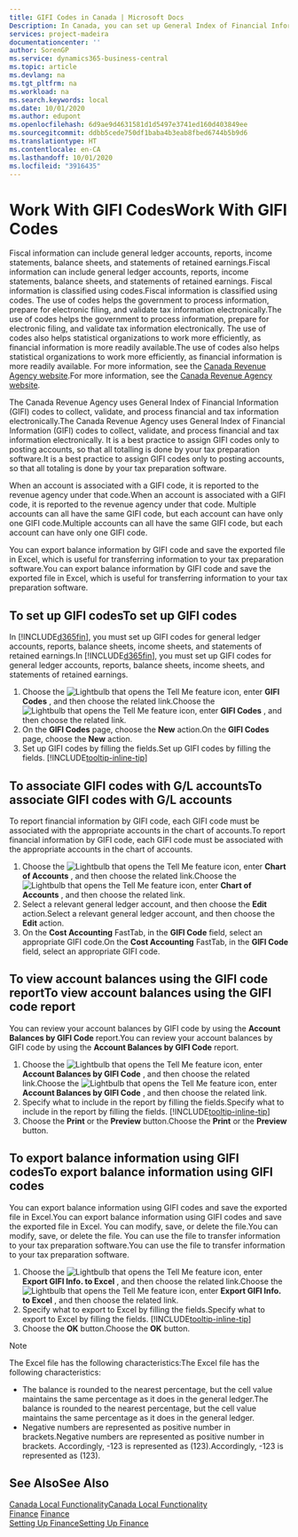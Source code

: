 ```yaml
---
title: GIFI Codes in Canada | Microsoft Docs
Description: In Canada, you can set up General Index of Financial Information (GIFI) codes and assign them to posting accounts
services: project-madeira
documentationcenter: ''
author: SorenGP
ms.service: dynamics365-business-central
ms.topic: article
ms.devlang: na
ms.tgt_pltfrm: na
ms.workload: na
ms.search.keywords: local
ms.date: 10/01/2020
ms.author: edupont
ms.openlocfilehash: 6d9ae9d4631581d1d5497e3741ed160d403849ee
ms.sourcegitcommit: ddbb5cede750df1baba4b3eab8fbed6744b5b9d6
ms.translationtype: HT
ms.contentlocale: en-CA
ms.lasthandoff: 10/01/2020
ms.locfileid: "3916435"
---
```

# <a name="work-with-gifi-codes"></a><span data-ttu-id="ad3ca-103">Work With GIFI Codes</span><span class="sxs-lookup"><span data-stu-id="ad3ca-103">Work With GIFI Codes</span></span>
<span data-ttu-id="ad3ca-104">Fiscal information can include general ledger accounts, reports, income statements, balance sheets, and statements of retained earnings.</span><span class="sxs-lookup"><span data-stu-id="ad3ca-104">Fiscal information can include general ledger accounts, reports, income statements, balance sheets, and statements of retained earnings.</span></span> <span data-ttu-id="ad3ca-105">Fiscal information is classified using codes.</span><span class="sxs-lookup"><span data-stu-id="ad3ca-105">Fiscal information is classified using codes.</span></span> <span data-ttu-id="ad3ca-106">The use of codes helps the government to process information, prepare for electronic filing, and validate tax information electronically.</span><span class="sxs-lookup"><span data-stu-id="ad3ca-106">The use of codes helps the government to process information, prepare for electronic filing, and validate tax information electronically.</span></span> <span data-ttu-id="ad3ca-107">The use of codes also helps statistical organizations to work more efficiently, as financial information is more readily available.</span><span class="sxs-lookup"><span data-stu-id="ad3ca-107">The use of codes also helps statistical organizations to work more efficiently, as financial information is more readily available.</span></span> <span data-ttu-id="ad3ca-108">For more information, see the [Canada Revenue Agency website](https://www.cra-arc.gc.ca/).</span><span class="sxs-lookup"><span data-stu-id="ad3ca-108">For more information, see the [Canada Revenue Agency website](https://www.cra-arc.gc.ca/).</span></span>

<span data-ttu-id="ad3ca-109">The Canada Revenue Agency uses General Index of Financial Information (GIFI) codes to collect, validate, and process financial and tax information electronically.</span><span class="sxs-lookup"><span data-stu-id="ad3ca-109">The Canada Revenue Agency uses General Index of Financial Information (GIFI) codes to collect, validate, and process financial and tax information electronically.</span></span> <span data-ttu-id="ad3ca-110">It is a best practice to assign GIFI codes only to posting accounts, so that all totalling is done by your tax preparation software.</span><span class="sxs-lookup"><span data-stu-id="ad3ca-110">It is a best practice to assign GIFI codes only to posting accounts, so that all totaling is done by your tax preparation software.</span></span>

<span data-ttu-id="ad3ca-111">When an account is associated with a GIFI code, it is reported to the revenue agency under that code.</span><span class="sxs-lookup"><span data-stu-id="ad3ca-111">When an account is associated with a GIFI code, it is reported to the revenue agency under that code.</span></span> <span data-ttu-id="ad3ca-112">Multiple accounts can all have the same GIFI code, but each account can have only one GIFI code.</span><span class="sxs-lookup"><span data-stu-id="ad3ca-112">Multiple accounts can all have the same GIFI code, but each account can have only one GIFI code.</span></span>

<span data-ttu-id="ad3ca-113">You can export balance information by GIFI code and save the exported file in Excel, which is useful for transferring information to your tax preparation software.</span><span class="sxs-lookup"><span data-stu-id="ad3ca-113">You can export balance information by GIFI code and save the exported file in Excel, which is useful for transferring information to your tax preparation software.</span></span>

## <a name="to-set-up-gifi-codes"></a><span data-ttu-id="ad3ca-114">To set up GIFI codes</span><span class="sxs-lookup"><span data-stu-id="ad3ca-114">To set up GIFI codes</span></span>
<span data-ttu-id="ad3ca-115">In [!INCLUDE[d365fin](../../includes/d365fin_md.md)], you must set up GIFI codes for general ledger accounts, reports, balance sheets, income sheets, and statements of retained earnings.</span><span class="sxs-lookup"><span data-stu-id="ad3ca-115">In [!INCLUDE[d365fin](../../includes/d365fin_md.md)], you must set up GIFI codes for general ledger accounts, reports, balance sheets, income sheets, and statements of retained earnings.</span></span>

1. <span data-ttu-id="ad3ca-116">Choose the ![Lightbulb that opens the Tell Me feature](../../media/ui-search/search_small.png "Tell me what you want to do") icon, enter **GIFI Codes** , and then choose the related link.</span><span class="sxs-lookup"><span data-stu-id="ad3ca-116">Choose the ![Lightbulb that opens the Tell Me feature](../../media/ui-search/search_small.png "Tell me what you want to do") icon, enter **GIFI Codes** , and then choose the related link.</span></span>
2. <span data-ttu-id="ad3ca-117">On the **GIFI Codes** page, choose the **New** action.</span><span class="sxs-lookup"><span data-stu-id="ad3ca-117">On the **GIFI Codes** page, choose the **New** action.</span></span>
3. <span data-ttu-id="ad3ca-118">Set up GIFI codes by filling the fields.</span><span class="sxs-lookup"><span data-stu-id="ad3ca-118">Set up GIFI codes by filling the fields.</span></span> [!INCLUDE[tooltip-inline-tip](../../includes/tooltip-inline-tip_md.md)]

## <a name="to-associate-gifi-codes-with-gl-accounts"></a><span data-ttu-id="ad3ca-119">To associate GIFI codes with G/L accounts</span><span class="sxs-lookup"><span data-stu-id="ad3ca-119">To associate GIFI codes with G/L accounts</span></span>
<span data-ttu-id="ad3ca-120">To report financial information by GIFI code, each GIFI code must be associated with the appropriate accounts in the chart of accounts.</span><span class="sxs-lookup"><span data-stu-id="ad3ca-120">To report financial information by GIFI code, each GIFI code must be associated with the appropriate accounts in the chart of accounts.</span></span>

1. <span data-ttu-id="ad3ca-121">Choose the ![Lightbulb that opens the Tell Me feature](../../media/ui-search/search_small.png "Tell me what you want to do") icon, enter **Chart of Accounts** , and then choose the related link.</span><span class="sxs-lookup"><span data-stu-id="ad3ca-121">Choose the ![Lightbulb that opens the Tell Me feature](../../media/ui-search/search_small.png "Tell me what you want to do") icon, enter **Chart of Accounts** , and then choose the related link.</span></span>
2. <span data-ttu-id="ad3ca-122">Select a relevant general ledger account, and then choose the **Edit** action.</span><span class="sxs-lookup"><span data-stu-id="ad3ca-122">Select a relevant general ledger account, and then choose the **Edit** action.</span></span>
3. <span data-ttu-id="ad3ca-123">On the **Cost Accounting** FastTab, in the **GIFI Code** field, select an appropriate GIFI code.</span><span class="sxs-lookup"><span data-stu-id="ad3ca-123">On the **Cost Accounting** FastTab, in the **GIFI Code** field, select an appropriate GIFI code.</span></span>

## <a name="to-view-account-balances-using-the-gifi-code-report"></a><span data-ttu-id="ad3ca-124">To view account balances using the GIFI code report</span><span class="sxs-lookup"><span data-stu-id="ad3ca-124">To view account balances using the GIFI code report</span></span>
<span data-ttu-id="ad3ca-125">You can review your account balances by GIFI code by using the **Account Balances by GIFI Code** report.</span><span class="sxs-lookup"><span data-stu-id="ad3ca-125">You can review your account balances by GIFI code by using the **Account Balances by GIFI Code** report.</span></span>

1. <span data-ttu-id="ad3ca-126">Choose the ![Lightbulb that opens the Tell Me feature](../../media/ui-search/search_small.png "Tell me what you want to do") icon, enter **Account Balances by GIFI Code** , and then choose the related link.</span><span class="sxs-lookup"><span data-stu-id="ad3ca-126">Choose the ![Lightbulb that opens the Tell Me feature](../../media/ui-search/search_small.png "Tell me what you want to do") icon, enter **Account Balances by GIFI Code** , and then choose the related link.</span></span>
2. <span data-ttu-id="ad3ca-127">Specify what to include in the report by filling the fields.</span><span class="sxs-lookup"><span data-stu-id="ad3ca-127">Specify what to include in the report by filling the fields.</span></span> [!INCLUDE[tooltip-inline-tip](../../includes/tooltip-inline-tip_md.md)]
3. <span data-ttu-id="ad3ca-128">Choose the **Print** or the **Preview** button.</span><span class="sxs-lookup"><span data-stu-id="ad3ca-128">Choose the **Print** or the **Preview** button.</span></span>

## <a name="to-export-balance-information-using-gifi-codes"></a><span data-ttu-id="ad3ca-129">To export balance information using GIFI codes</span><span class="sxs-lookup"><span data-stu-id="ad3ca-129">To export balance information using GIFI codes</span></span>
<span data-ttu-id="ad3ca-130">You can export balance information using GIFI codes and save the exported file in Excel.</span><span class="sxs-lookup"><span data-stu-id="ad3ca-130">You can export balance information using GIFI codes and save the exported file in Excel.</span></span> <span data-ttu-id="ad3ca-131">You can modify, save, or delete the file.</span><span class="sxs-lookup"><span data-stu-id="ad3ca-131">You can modify, save, or delete the file.</span></span> <span data-ttu-id="ad3ca-132">You can use the file to transfer information to your tax preparation software.</span><span class="sxs-lookup"><span data-stu-id="ad3ca-132">You can use the file to transfer information to your tax preparation software.</span></span>

1. <span data-ttu-id="ad3ca-133">Choose the ![Lightbulb that opens the Tell Me feature](../../media/ui-search/search_small.png "Tell me what you want to do") icon, enter **Export GIFI Info. to Excel** , and then choose the related link.</span><span class="sxs-lookup"><span data-stu-id="ad3ca-133">Choose the ![Lightbulb that opens the Tell Me feature](../../media/ui-search/search_small.png "Tell me what you want to do") icon, enter **Export GIFI Info. to Excel** , and then choose the related link.</span></span>
2. <span data-ttu-id="ad3ca-134">Specify what to export to Excel by filling the fields.</span><span class="sxs-lookup"><span data-stu-id="ad3ca-134">Specify what to export to Excel by filling the fields.</span></span> [!INCLUDE[tooltip-inline-tip](../../includes/tooltip-inline-tip_md.md)]
3. <span data-ttu-id="ad3ca-135">Choose the **OK** button.</span><span class="sxs-lookup"><span data-stu-id="ad3ca-135">Choose the **OK** button.</span></span>

> [!NOTE]  
>   <span data-ttu-id="ad3ca-136">The Excel file has the following characteristics:</span><span class="sxs-lookup"><span data-stu-id="ad3ca-136">The Excel file has the following characteristics:</span></span>

* <span data-ttu-id="ad3ca-137">The balance is rounded to the nearest percentage, but the cell value maintains the same percentage as it does in the general ledger.</span><span class="sxs-lookup"><span data-stu-id="ad3ca-137">The balance is rounded to the nearest percentage, but the cell value maintains the same percentage as it does in the general ledger.</span></span>
* <span data-ttu-id="ad3ca-138">Negative numbers are represented as positive number in brackets.</span><span class="sxs-lookup"><span data-stu-id="ad3ca-138">Negative numbers are represented as positive number in brackets.</span></span> <span data-ttu-id="ad3ca-139">Accordingly, -123 is represented as (123).</span><span class="sxs-lookup"><span data-stu-id="ad3ca-139">Accordingly, -123 is represented as (123).</span></span>

## <a name="see-also"></a><span data-ttu-id="ad3ca-140">See Also</span><span class="sxs-lookup"><span data-stu-id="ad3ca-140">See Also</span></span>
[<span data-ttu-id="ad3ca-141">Canada Local Functionality</span><span class="sxs-lookup"><span data-stu-id="ad3ca-141">Canada Local Functionality</span></span>](canada-local-functionality.md)  
<span data-ttu-id="ad3ca-142">[Finance](../../finance.md) </span><span class="sxs-lookup"><span data-stu-id="ad3ca-142">[Finance](../../finance.md) </span></span>  
[<span data-ttu-id="ad3ca-143">Setting Up Finance</span><span class="sxs-lookup"><span data-stu-id="ad3ca-143">Setting Up Finance</span></span>](../../finance.md)
